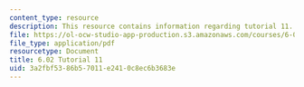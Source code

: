 ```yaml
---
content_type: resource
description: This resource contains information regarding tutorial 11.
file: https://ol-ocw-studio-app-production.s3.amazonaws.com/courses/6-02-introduction-to-eecs-ii-digital-communication-systems-fall-2012/3a2fbf5386b57011e2410c8ec6b3683e_MIT6_02F12_tutor11.pdf
file_type: application/pdf
resourcetype: Document
title: 6.02 Tutorial 11
uid: 3a2fbf53-86b5-7011-e241-0c8ec6b3683e
---
```

